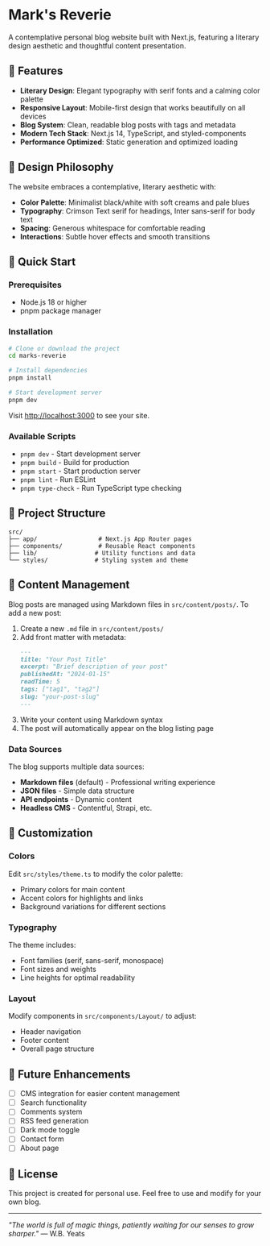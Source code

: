 # Mark's Reverie

A contemplative personal blog website built with Next.js, featuring a literary design aesthetic and thoughtful content presentation.

## 🌟 Features

- **Literary Design**: Elegant typography with serif fonts and a calming color palette
- **Responsive Layout**: Mobile-first design that works beautifully on all devices
- **Blog System**: Clean, readable blog posts with tags and metadata
- **Modern Tech Stack**: Next.js 14, TypeScript, and styled-components
- **Performance Optimized**: Static generation and optimized loading

## 🎨 Design Philosophy

The website embraces a contemplative, literary aesthetic with:
- **Color Palette**: Minimalist black/white with soft creams and pale blues
- **Typography**: Crimson Text serif for headings, Inter sans-serif for body text
- **Spacing**: Generous whitespace for comfortable reading
- **Interactions**: Subtle hover effects and smooth transitions

## 🚀 Quick Start

### Prerequisites
- Node.js 18 or higher
- pnpm package manager

### Installation
```bash
# Clone or download the project
cd marks-reverie

# Install dependencies
pnpm install

# Start development server
pnpm dev
```

Visit [http://localhost:3000](http://localhost:3000) to see your site.

### Available Scripts

- `pnpm dev` - Start development server
- `pnpm build` - Build for production
- `pnpm start` - Start production server
- `pnpm lint` - Run ESLint
- `pnpm type-check` - Run TypeScript type checking

## 📁 Project Structure

```
src/
├── app/                 # Next.js App Router pages
├── components/          # Reusable React components
├── lib/                # Utility functions and data
└── styles/             # Styling system and theme
```

## 📝 Content Management

Blog posts are managed using Markdown files in `src/content/posts/`. To add a new post:

1. Create a new `.md` file in `src/content/posts/`
2. Add front matter with metadata:
   ```markdown
   ---
   title: "Your Post Title"
   excerpt: "Brief description of your post"
   publishedAt: "2024-01-15"
   readTime: 5
   tags: ["tag1", "tag2"]
   slug: "your-post-slug"
   ---
   ```
3. Write your content using Markdown syntax
4. The post will automatically appear on the blog listing page

### Data Sources
The blog supports multiple data sources:
- **Markdown files** (default) - Professional writing experience
- **JSON files** - Simple data structure
- **API endpoints** - Dynamic content
- **Headless CMS** - Contentful, Strapi, etc.

## 🎨 Customization

### Colors
Edit `src/styles/theme.ts` to modify the color palette:
- Primary colors for main content
- Accent colors for highlights and links
- Background variations for different sections

### Typography
The theme includes:
- Font families (serif, sans-serif, monospace)
- Font sizes and weights
- Line heights for optimal readability

### Layout
Modify components in `src/components/Layout/` to adjust:
- Header navigation
- Footer content
- Overall page structure


## 🔮 Future Enhancements

- [ ] CMS integration for easier content management
- [ ] Search functionality
- [ ] Comments system
- [ ] RSS feed generation
- [ ] Dark mode toggle
- [ ] Contact form
- [ ] About page

## 📄 License

This project is created for personal use. Feel free to use and modify for your own blog.

---

*"The world is full of magic things, patiently waiting for our senses to grow sharper."* — W.B. Yeats
